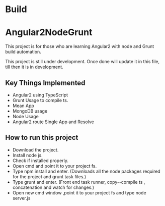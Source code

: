 # Build
<h1>Angular2NodeGrunt</h1>
<p>This project is for those who are learning Angular2 with node and Grunt build automation.</p>
<p>This project is still under development. Once done will update it in this file, till then it is in development.</p>

<h2>Key Things Implemented</h2>
<ul>
<li>Angular2 using TypeScript</li>
<li>Grunt Usage to compile ts. </li>
<li>Mean App</li>
<li>MongoDB usage</li>
<li>Node Usage</li>
<li>Angular2 route Single App and Resolve</li>
</ul>

<h2>How to run this project</h2>
<ul>
<li>Download the project.</li>
<li>Install node js.</li>
<li>Check if installed properly.</li>
<li>Open cmd and point it to your project fs.</li>
<li>Type npm install and enter. (Downloads all the node packages required for the project and grunt task files.)</li>
<li>Type grunt and enter. (Front end task runner, copy--compile ts , concatenation and watch for changes.)</li>
<li>Open new cmd window ,point it to your project fs and type node server.js</li>
</ul>
